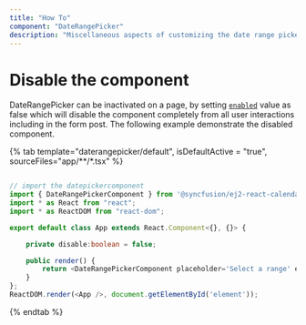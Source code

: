 ```yaml
---
title: "How To"
component: "DateRangePicker"
description: "Miscellaneous aspects of customizing the date range picker"
---
```


# Disable the component

DateRangePicker can be inactivated on a page, by setting [`enabled`](../../api/daterangepicker#enabled)
value as false which will disable the component completely from all user interactions including in the form post.
The following example demonstrate the disabled component.

{% tab template="daterangepicker/default", isDefaultActive = "true", sourceFiles="app/**/*.tsx" %}

```typescript

// import the datepickercomponent
import { DateRangePickerComponent } from '@syncfusion/ej2-react-calendars';
import * as React from "react";
import * as ReactDOM from "react-dom";

export default class App extends React.Component<{}, {}> {

    private disable:boolean = false;

    public render() {
        return <DateRangePickerComponent placeholder='Select a range' enabled={this.disable} />
    }
};
ReactDOM.render(<App />, document.getElementById('element'));

```

{% endtab %}